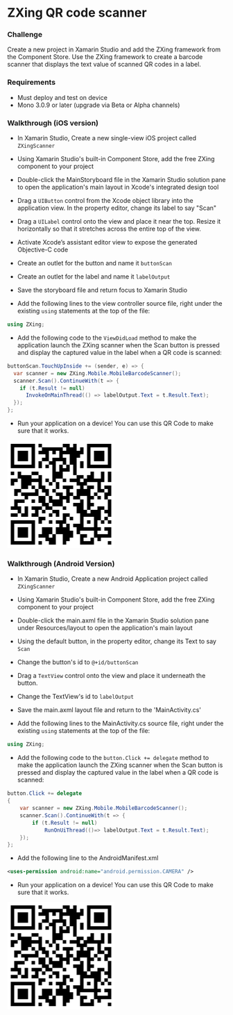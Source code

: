 # ZXing QR code scanner

### Challenge

Create a new project in Xamarin Studio and add the ZXing framework from the Component Store. Use the ZXing framework to create a barcode scanner that displays the text value of scanned QR codes in a label.

### Requirements
* Must deploy and test on device
* Mono 3.0.9 or later (upgrade via Beta or Alpha channels)

### Walkthrough (iOS version)

* In Xamarin Studio, Create a new single-view iOS project called `ZXingScanner`

* Using Xamarin Studio's built-in Component Store, add the free ZXing component to your project

* Double-click the MainStoryboard file in the Xamarin Studio solution pane to open the application's main layout in Xcode's integrated design tool

* Drag a `UIButton` control from the Xcode object library into the application view. In the property editor, change its label to say "Scan"

* Drag a `UILabel` control onto the view and place it near the top. Resize it horizontally so that it stretches across the entire top of the view.

* Activate Xcode’s assistant editor view to expose the generated Objective-C code

* Create an outlet for the button and name it `buttonScan`

* Create an outlet for the label and name it `labelOutput`

* Save the storyboard file and return focus to Xamarin Studio

* Add the following lines to the view controller source file, right under the existing `using` statements at the top of the file:

```C#
using ZXing;
```

* Add the following code to the `ViewDidLoad` method to make the application launch the ZXing scanner when the Scan button is pressed and display the captured value in the label when a QR code is scanned:

```C#
buttonScan.TouchUpInside += (sender, e) => {
  var scanner = new ZXing.Mobile.MobileBarcodeScanner();
  scanner.Scan().ContinueWith(t => {
    if (t.Result != null)
      InvokeOnMainThread(() => labelOutput.Text = t.Result.Text);
  });
};
```
* Run your application on a device! You can use this QR Code to make sure that it works.

![QR code](qrcode.png)

### Walkthrough (Android Version)

* In Xamarin Studio, Create a new Android Application project called `ZXingScanner`

* Using Xamarin Studio's built-in Component Store, add the free ZXing component to your project

* Double-click the main.axml file in the Xamarin Studio solution pane under Resources/layout to open the application's main layout

* Using the default button, in the property editor, change its Text to say `Scan`

* Change the button's id to `@+id/buttonScan`

* Drag a `TextView` control onto the view and place it underneath the button. 

* Change the TextView's id to `labelOutput`

* Save the main.axml layout file and return to the 'MainActivity.cs'

* Add the following lines to the MainActivity.cs source file, right under the existing `using` statements at the top of the file:

```C#
using ZXing;
```

* Add the following code to the `button.Click += delegate` method to make the application launch the ZXing scanner when the Scan button is pressed and display the captured value in the label when a QR code is scanned:

```C#
button.Click += delegate
{
	var scanner = new ZXing.Mobile.MobileBarcodeScanner();
	scanner.Scan().ContinueWith(t => {   
		if (t.Result != null)
			RunOnUiThread(()=> labelOutput.Text = t.Result.Text);
	});
};
```

* Add the following line to the AndroidManifest.xml

```XML
<uses-permission android:name="android.permission.CAMERA" />
````

* Run your application on a device! You can use this QR Code to make sure that it works.

![QR code](qrcode.png)
